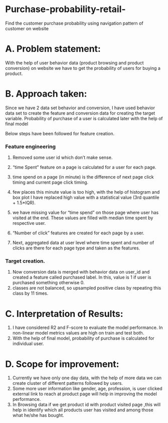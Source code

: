 # Purchase-probability-retail-
Find the customer purchase probability using navigation pattern of customer on website




# A.	Problem statement:
With the help of user behavior data (product browsing and product conversion) on website we have to get the probability of users for buying  a product.

# B.	Approach taken:
Since we have 2 data set behavior and conversion, I have used behavior data set to create the feature and conversion data for creating the target variable. Probability of purchase of a user  is calculated later with the help of final model 

Below steps have been followed for feature creation.

###	Feature engineering
1. Removed some user id which don’t make sense.  
1. “time Spent” feature on a page is calculated for a user for each page.
     
2. time spend on a page (in minute) is the difference of next page click timing and current page click timing.
     
3. few places this minute value is too high, with the help of histogram and box plot I have replaced high value with a statistical value (3rd quantile + 1.5*IQR).

4. we have missing value for “time spend” on those  page where user has visited at the end. These values are filled with median time spent by respective user. 
     
4. “Number of click” features are created for each page by a user.
   
5. Next, aggregated data at user level where time spent and number of clicks are there for each page type and taken as the features.

###	Target creation.

1.	Now conversion data is merged with behavior data on user_id and created a feature called purchased label. In this, value is 1 if user is purchased something otherwise 0.
2.	 classes are not balanced, so upsampled positive class by repeating this class by 11 times.
  
# C.	Interpretation of Results:

1.	I have considered R2 and F-score to evaluate the model performance. In non-linear model metrics values are high on train and test both.
2.	With the help of final model, probability of purchase is calculated for individual user.
  
# D.	Scope for improvement:

1.	Currently we have only one day data, with the help of more data we can create cluster of different patterns followed by users.
2.	Some more user information like gender, age, profession, is user clicked external link to reach at product page will help in improving the model performance.
3.	 In Browsing data if we get product id with product visited page ,this will help in identify which all products user has visited and among those what  he/she has bought. 


 

